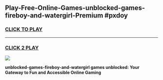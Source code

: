 
## Play-Free-Online-Games-unblocked-games-fireboy-and-watergirl-Premium #pxdoy
<h3>
<a href="https://premium.freeplayer.one?title=unblocked-games-fireboy-and-watergirl&ref=8M">CLICK TO PLAY</a></h3>
<hr>

<h3>
<a href="https://premium.freeplayer.one?title=unblocked-games-fireboy-and-watergirl&ref=8M">CLICK 2 PLAY</a>
  
</h3>

<a href="https://premium.freeplayer.one?title=unblocked-games-fireboy-and-watergirl&ref=8M"><img src="https://clearcache.store/games.png"></a>


**unblocked-games-fireboy-and-watergirl games unblocked: Your Gateway to Fun and Accessible Online Gaming**
